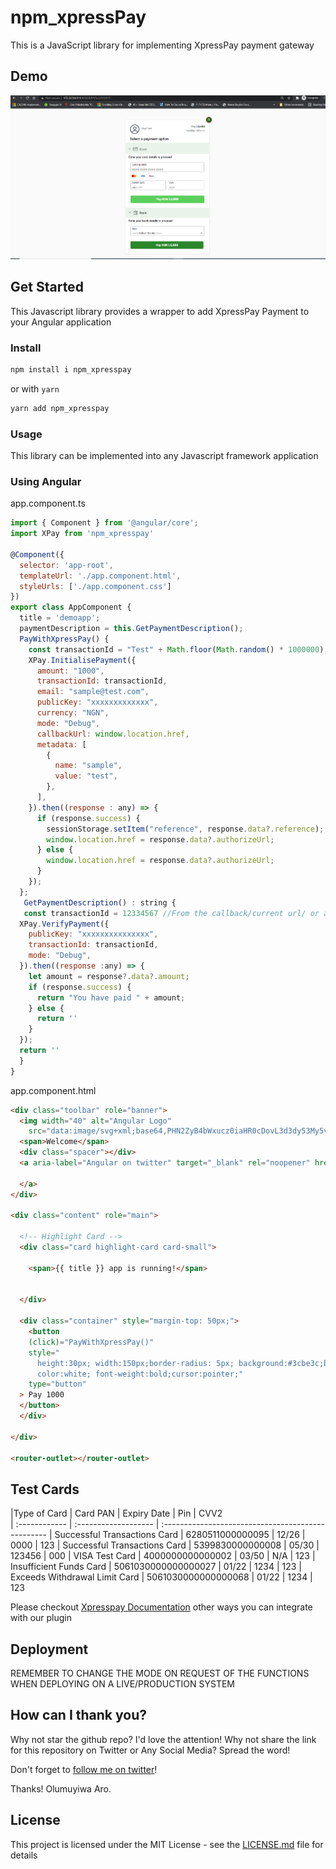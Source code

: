 # npm_xpressPay

This is a JavaScript library for implementing XpressPay payment gateway

## Demo

![Demo](npm_xpressPay.PNG?raw=true "Demo Image")

## Get Started

This Javascript library provides a wrapper to add XpressPay Payment to your Angular application



### Install

```sh
npm install i npm_xpresspay
```

or with `yarn`

```sh
yarn add npm_xpresspay
```

### Usage

This library can be implemented into any Javascript framework application


###  Using Angular
app.component.ts
```javascript
import { Component } from '@angular/core';
import XPay from 'npm_xpresspay'

@Component({
  selector: 'app-root',
  templateUrl: './app.component.html',
  styleUrls: ['./app.component.css']
})
export class AppComponent {
  title = 'demoapp';
  paymentDescription = this.GetPaymentDescription();
  PayWithXpressPay() {
    const transactionId = "Test" + Math.floor(Math.random() * 1000000);
    XPay.InitialisePayment({
      amount: "1000",
      transactionId: transactionId,
      email: "sample@test.com",
      publicKey: "xxxxxxxxxxxxx",
      currency: "NGN",
      mode: "Debug",
      callbackUrl: window.location.href,
      metadata: [
        {
          name: "sample",
          value: "test",
        },
      ],
    }).then((response : any) => {
      if (response.success) {
        sessionStorage.setItem("reference", response.data?.reference); // it should be saved to Database (optional)
        window.location.href = response.data?.authorizeUrl;
      } else {
        window.location.href = response.data?.authorizeUrl;
      }
    });
  };
   GetPaymentDescription() : string {
   const transactionId = 12334567 //From the callback/current url/ or any other way you can better implement it;
  XPay.VerifyPayment({
    publicKey: "xxxxxxxxxxxxxxx",
    transactionId: transactionId,
    mode: "Debug",
  }).then((response :any) => {
    let amount = response?.data?.amount;
    if (response.success) {
      return "You have paid " + amount;
    } else {
      return ''
    }
  });
  return ''
  }
}

```
app.component.html
```html
<div class="toolbar" role="banner">
  <img width="40" alt="Angular Logo"
    src="data:image/svg+xml;base64,PHN2ZyB4bWxucz0iaHR0cDovL3d3dy53My5vcmcvMjAwMC9zdmciIHZpZXdCb3g9IjAgMCAyNTAgMjUwIj4KICAgIDxwYXRoIGZpbGw9IiNERDAwMzEiIGQ9Ik0xMjUgMzBMMzEuOSA2My4ybDE0LjIgMTIzLjFMMTI1IDIzMGw3OC45LTQzLjcgMTQuMi0xMjMuMXoiIC8+CiAgICA8cGF0aCBmaWxsPSIjQzMwMDJGIiBkPSJNMTI1IDMwdjIyLjItLjFWMjMwbDc4LjktNDMuNyAxNC4yLTEyMy4xTDEyNSAzMHoiIC8+CiAgICA8cGF0aCAgZmlsbD0iI0ZGRkZGRiIgZD0iTTEyNSA1Mi4xTDY2LjggMTgyLjZoMjEuN2wxMS43LTI5LjJoNDkuNGwxMS43IDI5LjJIMTgzTDEyNSA1Mi4xem0xNyA4My4zaC0zNGwxNy00MC45IDE3IDQwLjl6IiAvPgogIDwvc3ZnPg==" />
  <span>Welcome</span>
  <div class="spacer"></div>
  <a aria-label="Angular on twitter" target="_blank" rel="noopener" href="https://twitter.com/angular" title="Twitter">

  </a>
</div>

<div class="content" role="main">

  <!-- Highlight Card -->
  <div class="card highlight-card card-small">

    <span>{{ title }} app is running!</span>


  </div>

  <div class="container" style="margin-top: 50px;">
    <button
    (click)="PayWithXpressPay()"
    style="
      height:30px; width:150px;border-radius: 5px; background:#3cbe3c;border: none;
      color:white; font-weight:bold;cursor:pointer;"
    type="button"
  > Pay 1000
  </button>
  </div>

</div>

<router-outlet></router-outlet>


```
## Test Cards
|Type of Card       | Card PAN              | Expiry Date  | Pin  | CVV2   
| :------------ | :------------------- | :-------------------------------------------------
| Successful Transactions Card | 6280511000000095  | 12/26 | 0000 | 123
| Successful Transactions Card | 5399830000000008  | 05/30 | 123456 | 000
| VISA Test Card | 4000000000000002  | 	03/50 | 	N/A | 123
| Insufficient Funds Card | 5061030000000000027  | 01/22 | 1234 | 123
| Exceeds Withdrawal Limit Card | 5061030000000000068  | 01/22 | 1234 | 123

Please checkout [Xpresspay Documentation](https://github.com) other ways you can integrate with our plugin
## Deployment

REMEMBER TO CHANGE THE MODE ON REQUEST OF THE FUNCTIONS WHEN DEPLOYING ON A LIVE/PRODUCTION SYSTEM


## How can I thank you?

Why not star the github repo? I'd love the attention! Why not share the link for this repository on Twitter or Any Social Media? Spread the word!

Don't forget to [follow me on twitter](https://twitter.com/muyiTechBadtGuy)!

Thanks!
Olumuyiwa Aro.

## License

This project is licensed under the MIT License - see the [LICENSE.md](LICENSE.md) file for details
